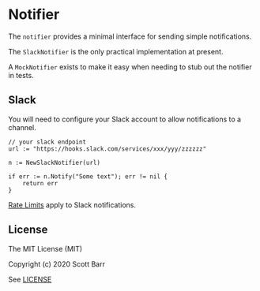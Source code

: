 # Notifier

The `notifier` provides a minimal interface for sending simple
notifications.

The `SlackNotifier` is the only practical implementation at present.

A `MockNotifier` exists to make it easy when needing to stub out the
notifier in tests.

## Slack

You will need to configure your Slack account to allow notifications to a
channel.

```
// your slack endpoint
url := "https://hooks.slack.com/services/xxx/yyy/zzzzzz"

n := NewSlackNotifier(url)

if err := n.Notify("Some text"); err != nil {
    return err
}
```

[Rate Limits](https://api.slack.com/docs/rate-limits) apply to Slack notifications.

## License

The MIT License (MIT)

Copyright (c) 2020 Scott Barr

See [LICENSE](LICENSE)
